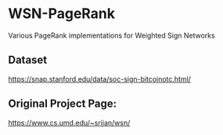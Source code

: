 # WSN-PageRank
Various PageRank implementations for Weighted Sign Networks

## Dataset
https://snap.stanford.edu/data/soc-sign-bitcoinotc.html/

## Original Project Page:
https://www.cs.umd.edu/~srijan/wsn/